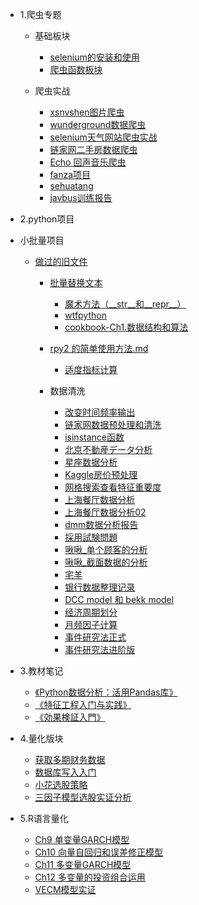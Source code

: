 - 1.爬虫专题
  - 基础板块
    - [selenium的安装和使用](scrape/selenium的安装和使用.md)
    - [爬虫函数板块](scrape/爬虫函数板块.md)
    
  - 爬虫实战

    - [xsnvshen图片爬虫](scrape/图片爬虫xsnvshen.md)
    - [wunderground数据爬虫](scrape/数据爬虫.md)
    - [selenium天气网站爬虫实战](scrape/selenium天气网站爬虫实战.md)
    - [链家网二手房数据爬虫](scrape/链家网二手房数据爬虫.md)
    - [Echo 回声音乐爬虫](scrape/Echo回声音乐爬虫.md)
    - [fanza项目](scrape/fanza项目.md)
    - [sehuatang](scrape/sehuatang.md)
    - [javbus训练报告](scrape/for_javbus.md)





- 2.python项目
- 小批量项目
  - [做过的旧文件](practice/mytest.md)
    - [批量替换文本](pythonproject/批量替换文本.md)
        - [魔术方法（\_\_str\_\_和\_\_repr\_\_）](pythonproject/魔术方法（__str__和__repr__）.md)
        - [wtfpython](pythonproject/wtfpython.md)
        - [cookbook-Ch1.数据结构和算法](cookbook/ch1.md)
    - [rpy2 的简单使用方法.md](practice/rpy2的简单使用方法.md)
        - [适度指标计算](practice/适度指标计算.md)
    
        
        
    - 数据清洗
    
        - [改变时间频率输出](pythonproject/改变时间频率输出.md)
        - [链家网数据预处理和清洗](pythonproject/链家网数据预处理和清洗.md)
        -  [isinstance函数](pythonproject/isinstance函数.md)
        - [北京不動産データ分析](pythonproject/peking.md)
        - [星座数据分析](pythonproject/星座数据分析.md)
        - [Kaggle房价预处理](practice/comprehensive-data-exploration-with-python.md)
        - [网格搜索查看特征重要度](pythonproject/网格搜索查看特征重要度.md)
        - [上海餐厅数据分析](practice/上海餐厅数据分析.md)
        - [上海餐厅数据分析02](practice/上海餐厅数据分析02.md)
        - [dmm数据分析报告](practice/dmm数据分析报告-01.md)
        - [採用試験問題](practice/採用試験問題_v031.md)
        - [啾啾_单个顾客的分析](kehu/jiujiu/单个顾客的分析.md)
        - [啾啾_截面数据的分析](kehu/jiujiu/截面数据的分析.md)
        - [宅羊](kehu/宅羊.md)
        - [银行数据整理记录](practice/银行数据整理记录.md)
        - [DCC model 和 bekk model](practice/分析报告2.md)
        - [经济周期划分](practice/经济周期划分.md)
        - [月频因子计算](practice/五个因子计算.md)
        - [事件研究法正式](practice/事件研究法正式.md)
        - [事件研究法进阶版](practice/事件研究法进阶版.md)






- 3.教材笔记
            
    - [《Python数据分析：活用Pandas库》](pandasforeveryone/README)
    - [《特征工程入门与实践》](FeatureEngineering/README)
    - [《効果検証入門》](cibook-python-master/README)




- 4.量化版块
  - [获取多期财务数据](quant策略/获取多期财务数据.md) 
  - [数据库写入入门](practice/数据库写入入门.md)
  - [小花选股策略](practice/小花选股策略.md)
  - [三因子模型选股实证分析](practice/三因子模型.md)



- 5.R语言量化

  - [Ch9 单变量GARCH模型](quantinr/Ch9单变量GARCH模型.md)
  - [Ch10 向量自回归和误差修正模型](quantinr/Ch10向量自回归和误差修正模型.md)
  - [Ch11 多变量GARCH模型](quantinr/Ch11多变量GARCH模型.md)
  - [Ch12 多变量的投资组合运用](quantinr/Ch12多变量的投资组合运用.md)
  - [VECM模型实证](quantinr/VECM模型实证.md)